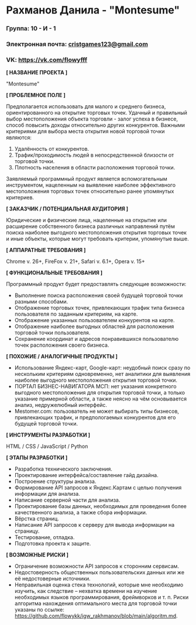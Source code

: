 # Рахманов Данила - "Montesume"

### Группа: 10 - И - 1
### Электронная почта: cristgames123@gmail.com
### VK: https://vk.com/flowyfff

**[ НАЗВАНИЕ ПРОЕКТА ]**

"Montesume"

**[ ПРОБЛЕМНОЕ ПОЛЕ ]**

Предполагается использовать для малого и среднего бизнеса, ориентированного на открытие торговых точек. Удачный и правильный выбор местоположения объекта торговли - залог успеха в бизнесе, способ повысить доходы относительно других конкурентов. Важными критериями для выбора места открытия новой торговой точки являются:
1) Удалённость от конкурентов.
2) Трафик/проходимость людей в непосредственной близости от торговой точки.
3) Плотность населения в области расположения торговой точки.
  
Заявляемый программный продукт является вспомогательным инструментом, нацеленным на выявление наиболее эффективного местоположения торговых точек относительно ранее упомянутых критериев.

**[ ЗАКАЗЧИК / ПОТЕНЦИАЛЬНАЯ АУДИТОРИЯ ]**

Юридические и физические лица, нацеленные на открытие или расширение собственного бизнеса различных направлений путём поиска наиболее выгодного местоположения открытия торговых точек и иные объекты, которые могут требовать критерии, упомянутые выше. 

**[ АППАРАТНЫЕ ТРЕБОВАНИЯ ]**

Chrome v. 26+, FireFox v. 21+, Safari v. 6.1+, Opera v. 15+

**[ ФУНКЦИОНАЛЬНЫЕ ТРЕБОВАНИЯ ]**

Программный продукт будет предоставлять следующие возможности:

* Выполнение поиска расположения своей будущей торговой точки разными способами.
* Отображение торговых точек, привлекающих трафик типа бизнеса пользователя по заданным критериям, на карте.
* Отображение указанных пользователем конкурентов на карте.
* Отображение наиболее выгодных областей для расположения торговой точки пользователя.
* Сохранение координат и адресов понравившихся пользователю точек расположения своего бизнеса.

**[ ПОХОЖИЕ / АНАЛОГИЧНЫЕ ПРОДУКТЫ ]**

* Использование Яндекс-карт, Google-карт: неудобный поиск сразу по нескольким критериям одновременно, нет аналитики для выявления наиболее выгодного местоположения открытия торговой точки.
* ПОРТАЛ БИЗНЕС-НАВИГАТОРА МСП: нет указания конкретного выгодного местоположения для открытия торговой точки, а только указание примерной области, а также неясно на чём основывается анализ, недружелюбный интерфейс.
* Mestomer.com: пользователь не может выбирать типы бизнесов, привлекающих трафик, и предпологаемых конкурентов для его будущей торговой точки.

**[ ИНСТРУМЕНТЫ РАЗРАБОТКИ ]**

HTML / CSS / JavaScript / Python

**[ ЭТАПЫ РАЗРАБОТКИ ]**

* Разработка технического заключения.
* Проектирование интерфейса/составление гайд дизайна.
* Построение структуры анализа.
* Формирование API запросов к Яндекс.Картам с целью получения информации для анализа.
* Написание серверной части для анализа.
* Проектирование базы данных, необходимых для проведения более качественного анализа, а также сбора информации.
* Вёрстка страниц.
* Написание API запросов к серверу для вывода информации на страницу.
* Тестирование, отладка.
* Подготовка проекта к защите.

**[ ВОЗМОЖНЫЕ РИСКИ ]**

* Ограничение возможности API запросов к сторонним сервисам.
* Недостоверность общественных пользовательских данных или же её недостоверные источники.
* Неправильная оценка стека технологий, которые мне необходимо изучить, как следствие – нехватка времени на изучение необходимых языков программирования, фреймворков и т. п.
Риски алгоритма нахождения оптимального места для торговой точки указаны по ссылке: https://github.com/flowykk/igw_rakhmanov/blob/main/algoritm.md.
